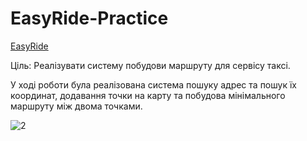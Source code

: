 # EasyRide-Practice

[EasyRide](https://github.com/alekssawa/EasyRide2.local)

Ціль: Реалізувати систему побудови маршруту для сервісу таксі.

У ході роботи була реалізована система пошуку адрес та пошук їх координат, додавання точки на карту та побудова мінімального маршруту між двома точками.

![2](resources/EasyRideDemo2.gif)
